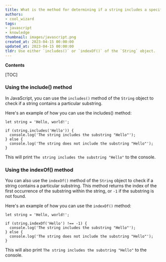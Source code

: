 ```yaml
---
title: What is the method for determining if a string includes a specific substring in JavaScript?
authors:
- cool_wizard
tags:
- javascript
- knowledge
thumbnail: images/javascript.png
created_at: 2023-04-15 00:00:00
updated_at: 2023-04-15 00:00:00
tldr: Use either `includes()` or `indexOf()` of the `String` object.
---
```


**Contents**

[TOC]

### Using the include() method

In JavaScript, you can use the `includes()` method of the `String` object to check if a string contains a particular substring.

Here's an example of how you can use the includes() method:

```JS
let string = 'Hello, world!';

if (string.includes('Hello')) {
  console.log('The string includes the substring "Hello"');
} else {
  console.log('The string does not include the substring "Hello"');
}
```

This will print `The string includes the substring "Hello"` to the console.

### Using the indexOf() method

You can also use the `indexOf()` method of the `String` object to check if a string contains a particular substring. This method returns the index of the first occurrence of the substring within the string, or `-1` if the substring is not found.

Here's an example of how you can use the `indexOf()` method:

```JS
let string = 'Hello, world!';

if (string.indexOf('Hello') !== -1) {
  console.log('The string includes the substring "Hello"');
} else {
  console.log('The string does not include the substring "Hello"');
}
```

This will also print `The string includes the substring "Hello"` to the console.
